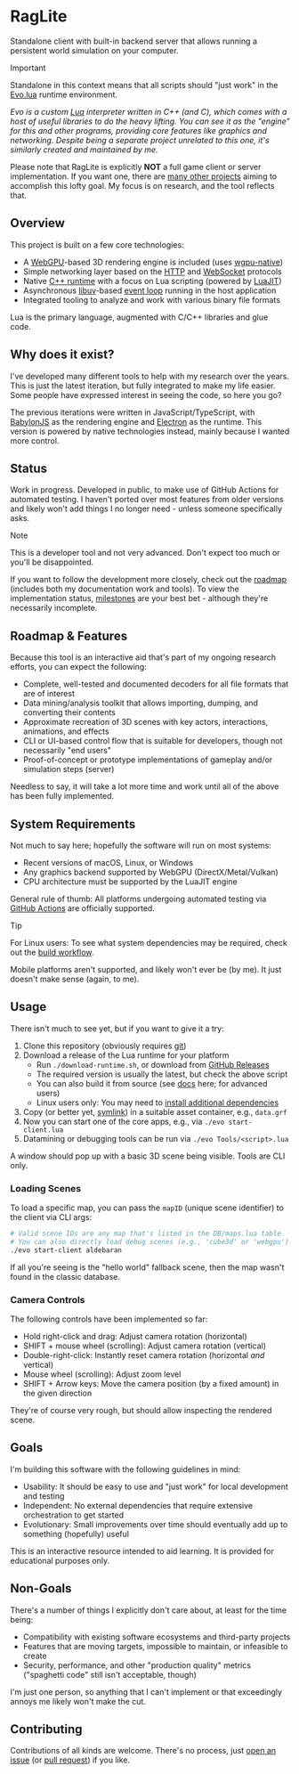 # RagLite

Standalone client with built-in backend server that allows running a persistent world simulation on your computer.

> [!IMPORTANT]
> Standalone in this context means that all scripts should "just work" in the [Evo.lua](https://evo-lua.github.io/) runtime environment.

*Evo is a custom [Lua](https://www.lua.org/about.html) interpreter written in C++ (and C), which comes with a host of useful libraries to do the heavy lifting. You can see it as the "engine" for this and other programs, providing core features like graphics and networking. Despite being a separate project unrelated to this one, it's similarly created and maintained by me.*

Please note that RagLite is explicitly **NOT** a full game client or server implementation. If you want one, there are [many other projects](https://ragnarokresearchlab.github.io/community-projects/) aiming to accomplish this lofty goal. My focus is on research, and the tool reflects that.

## Overview

This project is built on a few core technologies:

* A [WebGPU](https://en.wikipedia.org/wiki/WebGPU)-based 3D rendering engine is included (uses [wgpu-native](https://github.com/gfx-rs/wgpu-native))
* Simple networking layer based on the [HTTP](https://en.wikipedia.org/wiki/HTTP) and [WebSocket](https://en.wikipedia.org/wiki/WebSocket) protocols
* Native [C++ runtime](https://github.com/evo-lua/evo-runtime) with a focus on Lua scripting (powered by [LuaJIT](https://luajit.org/))
* Asynchronous [libuv](https://github.com/libuv/libuv)-based [event loop](http://docs.libuv.org/en/v1.x/guide/basics.html) running in the host application
* Integrated tooling to analyze and work with various binary file formats

Lua is the primary language, augmented with C/C++ libraries and glue code.

## Why does it exist?

I've developed many different tools to help with my research over the years. This is just the latest iteration, but fully integrated to make my life easier. Some people have expressed interest in seeing the code, so here you go?

The previous iterations were written in JavaScript/TypeScript, with [BabylonJS](https://www.babylonjs.com/) as the rendering engine and [Electron](https://www.electronjs.org/) as the runtime. This version is powered by native technologies instead, mainly because I wanted more control.

## Status

Work in progress. Developed in public, to make use of GitHub Actions for automated testing. I haven't ported over most features from older versions and likely won't add things I no longer need - unless someone specifically asks.

> [!NOTE]
> This is a developer tool and not very advanced. Don't expect too much or you'll be disappointed. 

If you want to follow the development more closely, check out the [roadmap](https://github.com/orgs/RagnarokResearchLab/projects/2) (includes both my documentation work and tools). To view the implementation status, [milestones](https://github.com/RagnarokResearchLab/RagLite/milestones) are your best bet - although they're necessarily incomplete.

## Roadmap & Features

Because this tool is an interactive aid that's part of my ongoing research efforts, you can expect the following:

* Complete, well-tested and documented decoders for all file formats that are of interest
* Data mining/analysis toolkit that allows importing, dumping, and converting their contents
* Approximate recreation of 3D scenes with key actors, interactions, animations, and effects
* CLI or UI-based control flow that is suitable for developers, though not necessarily "end users"
* Proof-of-concept or prototype implementations of gameplay and/or simulation steps (server)

Needless to say, it will take a lot more time and work until all of the above has been fully implemented.

## System Requirements

Not much to say here; hopefully the software will run on most systems:

* Recent versions of macOS, Linux, or Windows
* Any graphics backend supported by WebGPU (DirectX/Metal/Vulkan)
* CPU architecture must be supported by the LuaJIT engine

General rule of thumb: All platforms undergoing automated testing via [GitHub Actions](https://github.com/RagnarokResearchLab/RagLite/actions) are officially supported.

> [!TIP]
> For Linux users: To see what system dependencies may be required, check out the [build workflow](https://github.com/RagnarokResearchLab/RagLite/blob/main/.github/workflows/ci-linux.yml).

Mobile platforms aren't supported, and likely won't ever be (by me). It just doesn't make sense (again, to me).

## Usage

There isn't much to see yet, but if you want to give it a try:

1. Clone this repository (obviously requires [git](https://git-scm.com/))
1. Download a release of the Lua runtime for your platform
	* Run ``./download-runtime.sh``, or download from [GitHub Releases](https://github.com/evo-lua/evo-runtime/releases)
	* The required version is usually the latest, but check the above script
	* You can also build it from source (see [docs](https://evo-lua.github.io/docs/how-to-guides/building-from-source) here; for advanced users)
	* Linux users only: You may need to [install additional dependencies](https://evo-lua.github.io/docs/getting-started/installation#external-dependencies)
1. Copy (or better yet, [symlink](https://en.wikipedia.org/wiki/Symbolic_link)) in a suitable asset container, e.g., `data.grf`
1. Now you can start one of the core apps, e.g., via `./evo start-client.lua`
1. Datamining or debugging tools can be run via `./evo Tools/<script>.lua`

A window should pop up with a basic 3D scene being visible. Tools are CLI only.

### Loading Scenes

To load a specific map, you can pass the `mapID` (unique scene identifier) to the client via CLI args:

```sh
# Valid scene IDs are any map that's listed in the DB/maps.lua table
# You can also directly load debug scenes (e.g., 'cube3d' or 'webgpu') this way
./evo start-client aldebaran
```

If all you're seeing is the "hello world" fallback scene, then the map wasn't found in the classic database.

### Camera Controls

The following controls have been implemented so far:

* Hold right-click and drag: Adjust camera rotation (horizontal)
* SHIFT + mouse wheel (scrolling): Adjust camera rotation (vertical)
* Double-right-click: Instantly reset camera rotation (horizontal *and* vertical)
* Mouse wheel (scrolling): Adjust zoom level
* SHIFT + Arrow keys: Move the camera position (by a fixed amount) in the given direction

They're of course very rough, but should allow inspecting the rendered scene.

## Goals

I'm building this software with the following guidelines in mind:

* Usability: It should be easy to use and "just work" for local development and testing
* Independent: No external dependencies that require extensive orchestration to get started
* Evolutionary: Small improvements over time should eventually add up to something (hopefully) useful

This is an interactive resource intended to aid learning. It is provided for educational purposes only.

## Non-Goals

There's a number of things I explicitly don't care about, at least for the time being:

* Compatibility with existing software ecosystems and third-party projects
* Features that are moving targets, impossible to maintain, or infeasible to create
* Security, performance, and other "production quality" metrics ("spaghetti code" still isn't acceptable, though)

I'm just one person, so anything that I can't implement or that exceedingly annoys me likely won't make the cut.

## Contributing

Contributions of all kinds are welcome. There's no process, just [open an issue](https://github.com/RagnarokResearchLab/RagLite/issues/new) (or [pull request](https://docs.github.com/en/pull-requests/collaborating-with-pull-requests/proposing-changes-to-your-work-with-pull-requests/about-pull-requests)) if you like.
